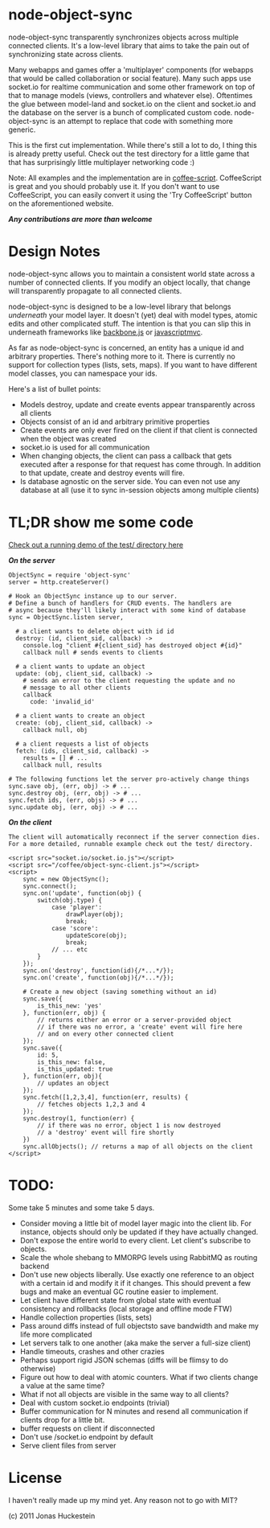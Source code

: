 node-object-sync
================

node-object-sync transparently synchronizes objects across multiple connected clients. It's a low-level library that aims to take the pain out of synchronizing state across clients.

Many webapps and games offer a 'multiplayer' components (for webapps that would be called collaboration or social feature). Many such apps use socket.io for realtime communication and some other framework on top of that to manage models (views, controllers and whatever else). Oftentimes the glue between model-land and socket.io on the client and socket.io and the database on the server is a bunch of complicated custom code. node-object-sync is an attempt to replace that code with something more generic.

This is the first cut implementation. While there's still a lot to do, I thing this is already pretty useful. Check out the test directory for a little game that that has surprisingly little multiplayer networking code :)

Note: All examples and the implementation are in [coffee-script](http://jashkenas.github.com/coffee-script/). CoffeeScript is great and you should probably use it. If you don't want to use CoffeeScript, you can easily convert it using the 'Try CoffeeScript' button on the aforementioned website.

***Any contributions are more than welcome***

Design Notes
============

node-object-sync allows you to maintain a consistent world state across a number of connected clients. If you modify an object locally, that change will transparently propagate to all connected clients.

node-object-sync is designed to be a low-level library that belongs *underneath* your model layer. It doesn't (yet) deal with model types, atomic edits and other complicated stuff. The intention is that you can slip this in underneath frameworks like [backbone.js](http://github.com/documentcloud/backbone) or [javascriptmvc](http://github.com/jupiterjs/javascriptmvc).

As far as node-object-sync is concerned, an entity has a unique id and arbitrary properties. There's nothing more to it. There is currently no support for collection types (lists, sets, maps). If you want to have different model classes, you can namespace your ids.

Here's a list of bullet points:

 * Models destroy, update and create events appear transparently across all clients
 * Objects consist of an id and arbitrary primitive properties
 * Create events are only ever fired on the client if that client is connected when the object was created
 * socket.io is used for all communication
 * When changing objects, the client can pass a callback that gets executed after a response for that request has come through. In addition to that update, create and destroy events will fire.
 * Is database agnostic on the server side. You can even not use any database at all (use it to sync in-session objects among multiple clients)

TL;DR show me some code
======================

[Check out a running demo of the test/ directory here](http://98.158.186.218:8087/)

***On the server***

    ObjectSync = require 'object-sync'
    server = http.createServer()

    # Hook an ObjectSync instance up to our server.
    # Define a bunch of handlers for CRUD events. The handlers are
    # async because they'll likely interact with some kind of database
    sync = ObjectSync.listen server, 

      # a client wants to delete object with id id
      destroy: (id, client_sid, callback) ->
        console.log "client #{client_sid} has destroyed object #{id}"
        callback null # sends events to clients

      # a client wants to update an object
      update: (obj, client_sid, callback) ->
        # sends an error to the client requesting the update and no
        # message to all other clients
        callback
          code: 'invalid_id'

      # a client wants to create an object
      create: (obj, client_sid, callback) ->
        callback null, obj

      # a client requests a list of objects
      fetch: (ids, client_sid, callback) ->
        results = [] # ...
        callback null, results

    # The following functions let the server pro-actively change things
    sync.save obj, (err, obj) -> # ...
    sync.destroy obj, (err, obj) -> # ...
    sync.fetch ids, (err, objs) -> # ...
    sync.update obj, (err, obj) -> # ...

***On the client***

    The client will automatically reconnect if the server connection dies. For a more detailed, runnable example check out the test/ directory.

    <script src="socket.io/socket.io.js"></script> 
    <script src="/coffee/object-sync-client.js"></script> 
    <script>
        sync = new ObjectSync();
        sync.connect();
        sync.on('update', function(obj) {
            switch(obj.type) {
                case 'player':
                    drawPlayer(obj);
                    break;
                case 'score':
                    updateScore(obj);
                    break;
                // ... etc
            }
        });
        sync.on('destroy', function(id){/*...*/});
        sync.on('create', function(obj){/*...*/});

        # Create a new object (saving something without an id)
        sync.save({
            is_this_new: 'yes'
        }, function(err, obj) {
            // returns either an error or a server-provided object
            // if there was no error, a 'create' event will fire here
            // and on every other connected client
        });
        sync.save({
            id: 5,
            is_this_new: false,
            is_this_updated: true
        }, function(err, obj){
            // updates an object
        });
        sync.fetch([1,2,3,4], function(err, results) {
            // fetches objects 1,2,3 and 4
        });
        sync.destroy(1, function(err) {
            // if there was no error, object 1 is now destroyed
            // a 'destroy' event will fire shortly
        })
        sync.allObjects(); // returns a map of all objects on the client
    </script>
    

TODO:
=====

Some take 5 minutes and some take 5 days.

 * Consider moving a little bit of model layer magic into the client lib. For instance, objects should only be updated if they have actually changed.
 * Don't expose the entire world to every client. Let client's subscribe to objects.
 * Scale the whole shebang to MMORPG levels using RabbitMQ as routing backend
 * Don't use new objects liberally. Use exactly one reference to an object with a certain id and modify it if it changes. This should prevent a few bugs and make an eventual GC routine easier to implement.
 * Let client have different state from global state with eventual consistency and rollbacks (local storage and offline mode FTW)
 * Handle collection properties (lists, sets)
 * Pass around diffs instead of full objectsto save bandwidth and make my life more complicated
 * Let servers talk to one another (aka make the server a full-size client)
 * Handle timeouts, crashes and other crazies
 * Perhaps support rigid JSON schemas (diffs will be flimsy to do otherwise)
 * Figure out how to deal with atomic counters. What if two clients change a value at the same time?
 * What if not all objects are visible in the same way to all clients?
 * Deal with custom socket.io endpoints (trivial)
 * Buffer communication for N minutes and resend all communication if clients drop for a little bit.
 * buffer requests on client if disconnected
 * Don't use /socket.io endpoint by default
 * Serve client files from server
 

License
=======

I haven't really made up my mind yet. Any reason not to go with MIT?

(c) 2011 Jonas Huckestein